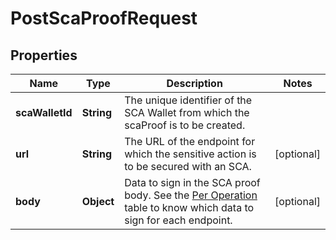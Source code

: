 

# PostScaProofRequest


## Properties

| Name | Type | Description | Notes |
|------------ | ------------- | ------------- | -------------|
|**scaWalletId** | **String** | The unique identifier of the SCA Wallet from which the scaProof is to be created.  |  |
|**url** | **String** | The URL of the endpoint for which the sensitive action is to be secured with an SCA.  |  [optional] |
|**body** | **Object** | Data to sign in the SCA proof body.   See the [Per Operation](/guide/strong-customer-authentication/securing-endpoints.html#per-operation) table to know which data to sign for each endpoint.  |  [optional] |



